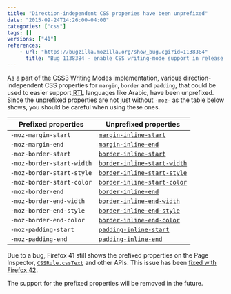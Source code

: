 ```yaml
---
title: "Direction-independent CSS properies have been unprefixed"
date: "2015-09-24T14:26:00-04:00"
categories: ["css"]
tags: []
versions: ["41"]
references:
    - url: "https://bugzilla.mozilla.org/show_bug.cgi?id=1138384"
      title: "Bug 1138384 - enable CSS writing-mode support in release channels"
---
```

As a part of the CSS3 Writing Modes implementation, various direction-independent CSS properties for `margin`, `border` and `padding`, that could be used to easier support <abbr title="Right-to-Left">RTL</abbr> languages like Arabic, have been unprefixed. Since the unprefixed properties are not just without `-moz-` as the table below shows, you should be careful when using these ones.

| Prefixed properties       | Unprefixed properties                                                                                     |
| ------------------------- | --------------------------------------------------------------------------------------------------------- |
| `-moz-margin-start`       | [`margin-inline-start`](https://developer.mozilla.org/en-US/docs/Web/CSS/margin-inline-start)             |
| `-moz-margin-end`         | [`margin-inline-end`](https://developer.mozilla.org/en-US/docs/Web/CSS/margin-inline-end)                 |
| `-moz-border-start`       | [`border-inline-start`](https://developer.mozilla.org/en-US/docs/Web/CSS/border-inline-start)             |
| `-moz-border-start-width` | [`border-inline-start-width`](https://developer.mozilla.org/en-US/docs/Web/CSS/border-inline-start-width) |
| `-moz-border-start-style` | [`border-inline-start-style`](https://developer.mozilla.org/en-US/docs/Web/CSS/border-inline-start-style) |
| `-moz-border-start-color` | [`border-inline-start-color`](https://developer.mozilla.org/en-US/docs/Web/CSS/border-inline-start-color) |
| `-moz-border-end`         | [`border-inline-end`](https://developer.mozilla.org/en-US/docs/Web/CSS/border-inline-end)                 |
| `-moz-border-end-width`   | [`border-inline-end-width`](https://developer.mozilla.org/en-US/docs/Web/CSS/border-inline-end-width)     |
| `-moz-border-end-style`   | [`border-inline-end-style`](https://developer.mozilla.org/en-US/docs/Web/CSS/border-inline-end-style)     |
| `-moz-border-end-color`   | [`border-inline-end-color`](https://developer.mozilla.org/en-US/docs/Web/CSS/border-inline-end-color)     |
| `-moz-padding-start`      | [`padding-inline-start`](https://developer.mozilla.org/en-US/docs/Web/CSS/padding-inline-start)           |
| `-moz-padding-end`        | [`padding-inline-end`](https://developer.mozilla.org/en-US/docs/Web/CSS/padding-inline-start)             |

Due to a bug, Firefox 41 still shows the prefixed properties on the Page Inspector, [`CSSRule.cssText`](https://developer.mozilla.org/en-US/docs/Web/API/CSSRule/cssText) and other APIs. This issue has been [fixed with Firefox 42](https://www.fxsitecompat.com/en-CA/docs/2015/cssrule-csstext-now-returns-unprefixed-writing-mode-aware-properties/).

The support for the prefixed properties will be removed in the future.
